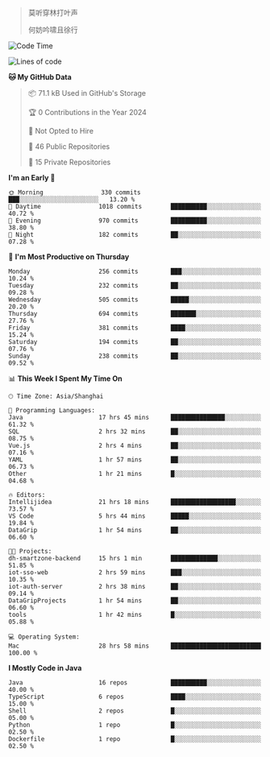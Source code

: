> 莫听穿林打叶声
> 
> 何妨吟啸且徐行

<!-- ![Github Stats](https://github-readme-stats.vercel.app/api?username=catch6&count_private=true&show_icons=true&theme=gruvbox) -->

<!-- ![Top Langs](https://github-readme-stats.vercel.app/api/top-langs/?username=catch6&layout=compact) -->

<!--START_SECTION:waka-->
![Code Time](http://img.shields.io/badge/Code%20Time-750%20hrs%2043%20mins-blue)

![Lines of code](https://img.shields.io/badge/From%20Hello%20World%20I%27ve%20Written-9.3%20million%20lines%20of%20code-blue)

**🐱 My GitHub Data** 

> 📦 71.1 kB Used in GitHub's Storage 
 > 
> 🏆 0 Contributions in the Year 2024
 > 
> 🚫 Not Opted to Hire
 > 
> 📜 46 Public Repositories 
 > 
> 🔑 15 Private Repositories 
 > 
**I'm an Early 🐤** 

```text
🌞 Morning                330 commits         ███░░░░░░░░░░░░░░░░░░░░░░   13.20 % 
🌆 Daytime                1018 commits        ██████████░░░░░░░░░░░░░░░   40.72 % 
🌃 Evening                970 commits         ██████████░░░░░░░░░░░░░░░   38.80 % 
🌙 Night                  182 commits         ██░░░░░░░░░░░░░░░░░░░░░░░   07.28 % 
```
📅 **I'm Most Productive on Thursday** 

```text
Monday                   256 commits         ███░░░░░░░░░░░░░░░░░░░░░░   10.24 % 
Tuesday                  232 commits         ██░░░░░░░░░░░░░░░░░░░░░░░   09.28 % 
Wednesday                505 commits         █████░░░░░░░░░░░░░░░░░░░░   20.20 % 
Thursday                 694 commits         ███████░░░░░░░░░░░░░░░░░░   27.76 % 
Friday                   381 commits         ████░░░░░░░░░░░░░░░░░░░░░   15.24 % 
Saturday                 194 commits         ██░░░░░░░░░░░░░░░░░░░░░░░   07.76 % 
Sunday                   238 commits         ██░░░░░░░░░░░░░░░░░░░░░░░   09.52 % 
```


📊 **This Week I Spent My Time On** 

```text
🕑︎ Time Zone: Asia/Shanghai

💬 Programming Languages: 
Java                     17 hrs 45 mins      ███████████████░░░░░░░░░░   61.32 % 
SQL                      2 hrs 32 mins       ██░░░░░░░░░░░░░░░░░░░░░░░   08.75 % 
Vue.js                   2 hrs 4 mins        ██░░░░░░░░░░░░░░░░░░░░░░░   07.16 % 
YAML                     1 hr 57 mins        ██░░░░░░░░░░░░░░░░░░░░░░░   06.73 % 
Other                    1 hr 21 mins        █░░░░░░░░░░░░░░░░░░░░░░░░   04.68 % 

🔥 Editors: 
Intellijidea             21 hrs 18 mins      ██████████████████░░░░░░░   73.57 % 
VS Code                  5 hrs 44 mins       █████░░░░░░░░░░░░░░░░░░░░   19.84 % 
DataGrip                 1 hr 54 mins        ██░░░░░░░░░░░░░░░░░░░░░░░   06.60 % 

🐱‍💻 Projects: 
dh-smartzone-backend     15 hrs 1 min        █████████████░░░░░░░░░░░░   51.85 % 
iot-sso-web              2 hrs 59 mins       ███░░░░░░░░░░░░░░░░░░░░░░   10.35 % 
iot-auth-server          2 hrs 38 mins       ██░░░░░░░░░░░░░░░░░░░░░░░   09.14 % 
DataGripProjects         1 hr 54 mins        ██░░░░░░░░░░░░░░░░░░░░░░░   06.60 % 
tools                    1 hr 42 mins        █░░░░░░░░░░░░░░░░░░░░░░░░   05.88 % 

💻 Operating System: 
Mac                      28 hrs 58 mins      █████████████████████████   100.00 % 
```

**I Mostly Code in Java** 

```text
Java                     16 repos            ██████████░░░░░░░░░░░░░░░   40.00 % 
TypeScript               6 repos             ████░░░░░░░░░░░░░░░░░░░░░   15.00 % 
Shell                    2 repos             █░░░░░░░░░░░░░░░░░░░░░░░░   05.00 % 
Python                   1 repo              █░░░░░░░░░░░░░░░░░░░░░░░░   02.50 % 
Dockerfile               1 repo              █░░░░░░░░░░░░░░░░░░░░░░░░   02.50 % 
```




<!--END_SECTION:waka-->

